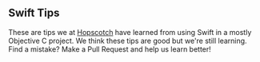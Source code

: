 Swift Tips
----------

These are tips we at [Hopscotch](http://gethopscotch.com) have learned from using Swift in a mostly Objective C project. We think these tips are good but we're still learning. Find a mistake? Make a Pull Request and help us learn better!